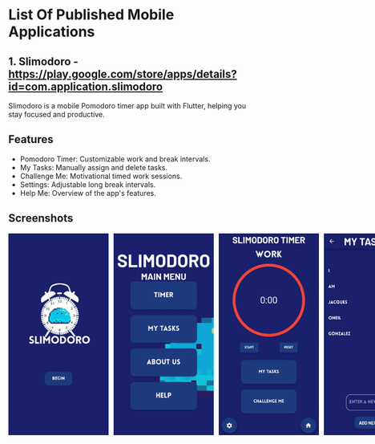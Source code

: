 # List Of Published Mobile Applications
## 1. Slimodoro - https://play.google.com/store/apps/details?id=com.application.slimodoro
Slimodoro is a mobile Pomodoro timer app built with Flutter, helping you stay focused and productive.

## Features

- Pomodoro Timer: Customizable work and break intervals.
- My Tasks: Manually assign and delete tasks.
- Challenge Me: Motivational timed work sessions.
- Settings: Adjustable long break intervals.
- Help Me: Overview of the app's features.

## Screenshots
<div style="display:flex;">
    <img src="screenshots/StartPage.webp" width="200" style="margin-right: 10px;">
    <img src="screenshots/MenuPage.webp" width="200" style="margin-right: 10px;">
    <img src="screenshots/TimerPage.webp" width="200" style="margin-right: 10px;">
    <img src="screenshots/MyTasksPage.webp" width="200">
</div>
